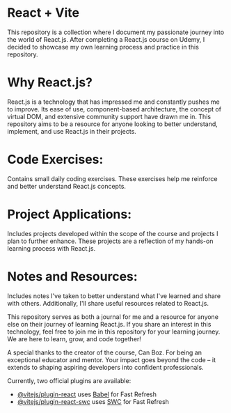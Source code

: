 # React + Vite
This repository is a collection where I document my passionate journey into the world of React.js. After completing a React.js course on Udemy, I decided to showcase my own learning process and practice in this repository.

# Why React.js?
React.js is a technology that has impressed me and constantly pushes me to improve. Its ease of use, component-based architecture, the concept of virtual DOM, and extensive community support have drawn me in. This repository aims to be a resource for anyone looking to better understand, implement, and use React.js in their projects.

# Code Exercises:
Contains small daily coding exercises. These exercises help me reinforce and better understand React.js concepts.

# Project Applications: 
Includes projects developed within the scope of the course and projects I plan to further enhance. These projects are a reflection of my hands-on learning process with React.js.

# Notes and Resources: 
Includes notes I've taken to better understand what I've learned and share with others. Additionally, I'll share useful resources related to React.js.

This repository serves as both a journal for me and a resource for anyone else on their journey of learning React.js. If you share an interest in this technology, feel free to join me in this repository for your learning journey. We are here to learn, grow, and code together!

A special thanks to the creator of the course, Can Boz. For being an exceptional educator and mentor. Your impact goes beyond the code – it extends to shaping aspiring developers into confident professionals. 

Currently, two official plugins are available:

- [@vitejs/plugin-react](https://github.com/vitejs/vite-plugin-react/blob/main/packages/plugin-react/README.md) uses [Babel](https://babeljs.io/) for Fast Refresh
- [@vitejs/plugin-react-swc](https://github.com/vitejs/vite-plugin-react-swc) uses [SWC](https://swc.rs/) for Fast Refresh

